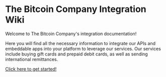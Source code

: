 # The Bitcoin Company Integration Wiki

Welcome to The Bitcoin Company's integration documentation!

Here you will find all the necessary information to integrate our APIs and embeddable apps into your platform to leverage our services. Our services include buying gift cards and prepaid debit cards, as well as sending international remittances.

[Click here to get started!](https://github.com/The-Bitcoin-Company/api-docs/wiki)
